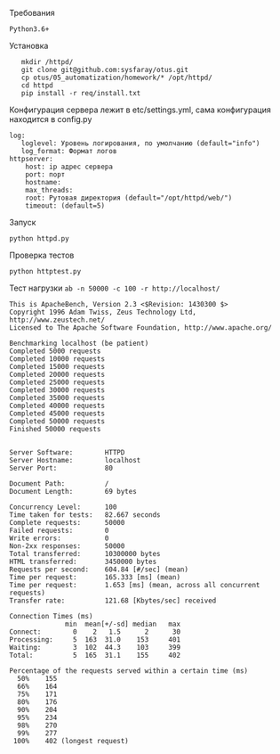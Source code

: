 Требования

```Python3.6+```

Установка

```cd /opt/
   mkdir /httpd/
   git clone git@github.com:sysfaray/otus.git
   cp otus/05_automatization/homework/* /opt/httpd/
   cd httpd
   pip install -r req/install.txt
```

Конфигурация сервера лежит в etc/settings.yml, сама конфигурация находится в config.py
```
log:
   loglevel: Уровень логирования, по умолчанию (default="info")
   log_format: Формат логов
httpserver:
    host: ip адрес сервера
    port: порт
    hostname: 
    max_threads: 
    root: Рутовая директория (default="/opt/httpd/web/")
    timeout: (default=5)
```
Запуск 

```python httpd.py```

Проверка тестов

```python httptest.py```

Тест нагрузки `ab -n 50000 -c 100 -r http://localhost/`

```
This is ApacheBench, Version 2.3 <$Revision: 1430300 $>
Copyright 1996 Adam Twiss, Zeus Technology Ltd, http://www.zeustech.net/
Licensed to The Apache Software Foundation, http://www.apache.org/

Benchmarking localhost (be patient)
Completed 5000 requests
Completed 10000 requests
Completed 15000 requests
Completed 20000 requests
Completed 25000 requests
Completed 30000 requests
Completed 35000 requests
Completed 40000 requests
Completed 45000 requests
Completed 50000 requests
Finished 50000 requests


Server Software:        HTTPD
Server Hostname:        localhost
Server Port:            80

Document Path:          /
Document Length:        69 bytes

Concurrency Level:      100
Time taken for tests:   82.667 seconds
Complete requests:      50000
Failed requests:        0
Write errors:           0
Non-2xx responses:      50000
Total transferred:      10300000 bytes
HTML transferred:       3450000 bytes
Requests per second:    604.84 [#/sec] (mean)
Time per request:       165.333 [ms] (mean)
Time per request:       1.653 [ms] (mean, across all concurrent requests)
Transfer rate:          121.68 [Kbytes/sec] received

Connection Times (ms)
              min  mean[+/-sd] median   max
Connect:        0    2   1.5      2      30
Processing:     5  163  31.0    153     401
Waiting:        3  102  44.3    103     399
Total:          5  165  31.1    155     402

Percentage of the requests served within a certain time (ms)
  50%    155
  66%    164
  75%    171
  80%    176
  90%    204
  95%    234
  98%    270
  99%    277
 100%    402 (longest request)
```